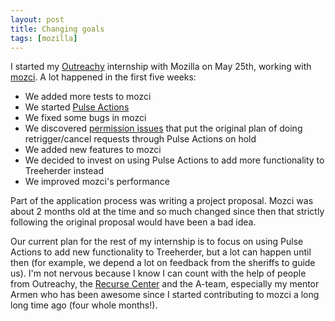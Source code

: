 ```yaml
---
layout: post
title: Changing goals
tags: [mozilla]
---
```


I started my [Outreachy](http://outreachy.org/) internship with
Mozilla on May 25th, working with
[mozci](http://mozilla-ci-tools.readthedocs.org/en/master/project_definition.html). A
lot happened in the first five weeks:

- We added more tests to mozci
- We started [Pulse Actions](http://explique.me/Pulse)
- We fixed some bugs in mozci
- We discovered
[permission issues](https://bugzilla.mozilla.org/show_bug.cgi?id=1168148#c23)
that put the original plan of doing retrigger/cancel requests through Pulse Actions on hold
- We added new features to mozci
- We decided to invest on using Pulse Actions to add more functionality to Treeherder instead
- We improved mozci's performance

Part of the application process was writing a project proposal. Mozci
was about 2 months old at the time and so much changed since then that
strictly following the original proposal would have been a bad
idea.

Our current plan for the rest of my internship is to focus on using
Pulse Actions to add new functionality to Treeherder, but a lot can
happen until then (for example, we depend a lot on feedback from the
sheriffs to guide us). I'm not nervous because I know I can count with
the help of people from Outreachy, the
[Recurse Center](http://www.recurse.com) and the A-team, especially my
mentor Armen who has been awesome since I started contributing to
mozci a long long time ago (four whole months!).
